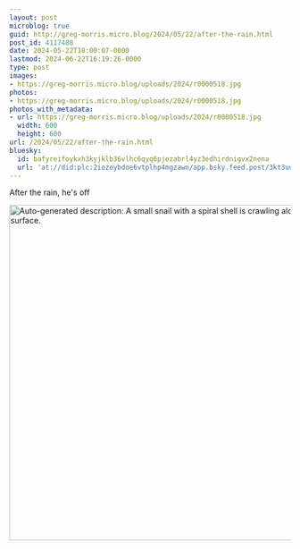 ```yaml
---
layout: post
microblog: true
guid: http://greg-morris.micro.blog/2024/05/22/after-the-rain.html
post_id: 4117488
date: 2024-05-22T18:00:07-0000
lastmod: 2024-06-22T16:19:26-0000
type: post
images:
- https://greg-morris.micro.blog/uploads/2024/r0000518.jpg
photos:
- https://greg-morris.micro.blog/uploads/2024/r0000518.jpg
photos_with_metadata:
- url: https://greg-morris.micro.blog/uploads/2024/r0000518.jpg
  width: 600
  height: 600
url: /2024/05/22/after-the-rain.html
bluesky:
  id: bafyreifoykxh3kyjklb36vlhc6qyq6pjezabrl4yz3edhirdnigvx2nena
  url: 'at://did:plc:2iozoybdoe6vtplhp4mgzawn/app.bsky.feed.post/3kt3uuddxxd2j'
---
```

After the rain, he's off

<img src="uploads/2024/r0000518.jpg" width="600" height="600" alt="Auto-generated description: A small snail with a spiral shell is crawling along a rough surface.">
